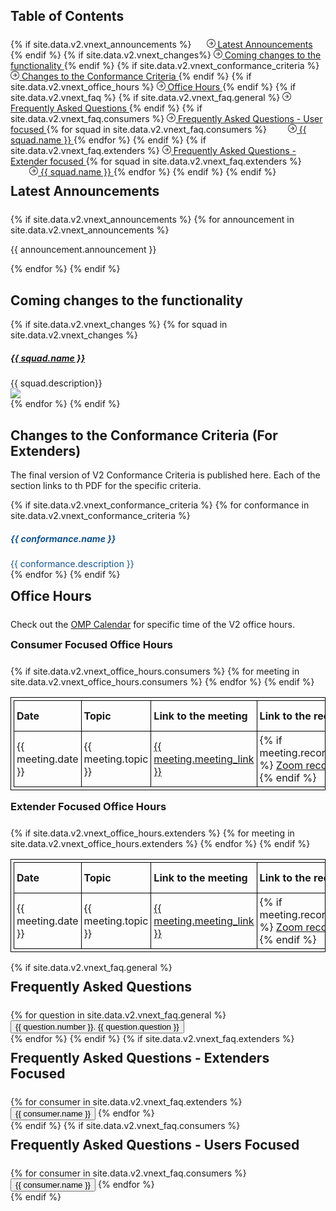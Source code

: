 ---
---

<!-- SPDX-License-Identifier: CC-BY-4.0 -->
<!-- Copyright Contributors to the Zowe project. -->

<style>
table, th, td {
  border: 1px solid black;
  padding: 4px;
}

.faq-hide {
  display: none;
}

.bluebackground.conformance-criteria h5, .bluebackground.conformance-criteria .card-text, .bluebackground.conformance-criteria .card-body {
  color: #145391;
}

p .card-black {
  color: black;
}

#menu-vnext a.nav-link {
  background-color: #eeeeee;
  color: black !important;
}

#menu-vnext.nav-item {
  background-color: #eeeeee;
}


</style>
<script src="https://cdn.jsdelivr.net/remarkable/1.7.1/remarkable.min.js"></script>

<section class="whitebackground">
  <h1 id="download" style="margin-bottom: 1.5rem">Table of Contents</h1>

  <div class="d-flex flex-column">
      {% if site.data.v2.vnext_announcements %}
        <a href="#latest-announcements" class="card-link" style="margin-left: 1.25rem">
        <svg width="1em" height="1em" viewBox="0 0 16 16" class="bi bi-arrow-right-circle" fill="currentColor" xmlns="http://www.w3.org/2000/svg"> <path fill-rule="evenodd" d="M8 15A7 7 0 1 0 8 1a7 7 0 0 0 0 14zm0 1A8 8 0 1 0 8 0a8 8 0 0 0 0 16z"/> <path fill-rule="evenodd" d="M7.646 11.354a.5.5 0 0 1 0-.708L10.293 8 7.646 5.354a.5.5 0 1 1 .708-.708l3 3a.5.5 0 0 1 0 .708l-3 3a.5.5 0 0 1-.708 0z"/> <path fill-rule="evenodd" d="M4.5 8a.5.5 0 0 1 .5-.5h5a.5.5 0 0 1 0 1H5a.5.5 0 0 1-.5-.5z"/></svg>
        Latest Announcements 
        </a>
      {% endif %}
      {% if site.data.v2.vnext_changes%}
        <a href="#coming-changes" class="card-link">
        <svg width="1em" height="1em" viewBox="0 0 16 16" class="bi bi-arrow-right-circle" fill="currentColor" xmlns="http://www.w3.org/2000/svg"> <path fill-rule="evenodd" d="M8 15A7 7 0 1 0 8 1a7 7 0 0 0 0 14zm0 1A8 8 0 1 0 8 0a8 8 0 0 0 0 16z"/> <path fill-rule="evenodd" d="M7.646 11.354a.5.5 0 0 1 0-.708L10.293 8 7.646 5.354a.5.5 0 1 1 .708-.708l3 3a.5.5 0 0 1 0 .708l-3 3a.5.5 0 0 1-.708 0z"/> <path fill-rule="evenodd" d="M4.5 8a.5.5 0 0 1 .5-.5h5a.5.5 0 0 1 0 1H5a.5.5 0 0 1-.5-.5z"/></svg>
        Coming changes to the functionality
        </a>
      {% endif %}
      {% if site.data.v2.vnext_conformance_criteria %}
        <a href="#conformance-changes" class="card-link">
        <svg width="1em" height="1em" viewBox="0 0 16 16" class="bi bi-arrow-right-circle" fill="currentColor" xmlns="http://www.w3.org/2000/svg"> <path fill-rule="evenodd" d="M8 15A7 7 0 1 0 8 1a7 7 0 0 0 0 14zm0 1A8 8 0 1 0 8 0a8 8 0 0 0 0 16z"/> <path fill-rule="evenodd" d="M7.646 11.354a.5.5 0 0 1 0-.708L10.293 8 7.646 5.354a.5.5 0 1 1 .708-.708l3 3a.5.5 0 0 1 0 .708l-3 3a.5.5 0 0 1-.708 0z"/> <path fill-rule="evenodd" d="M4.5 8a.5.5 0 0 1 .5-.5h5a.5.5 0 0 1 0 1H5a.5.5 0 0 1-.5-.5z"/></svg>
        Changes to the Conformance Criteria
        </a>
      {% endif %}
      {% if site.data.v2.vnext_office_hours %}
        <a href="#office-hours" class="card-link">
        <svg width="1em" height="1em" viewBox="0 0 16 16" class="bi bi-arrow-right-circle" fill="currentColor" xmlns="http://www.w3.org/2000/svg"> <path fill-rule="evenodd" d="M8 15A7 7 0 1 0 8 1a7 7 0 0 0 0 14zm0 1A8 8 0 1 0 8 0a8 8 0 0 0 0 16z"/> <path fill-rule="evenodd" d="M7.646 11.354a.5.5 0 0 1 0-.708L10.293 8 7.646 5.354a.5.5 0 1 1 .708-.708l3 3a.5.5 0 0 1 0 .708l-3 3a.5.5 0 0 1-.708 0z"/> <path fill-rule="evenodd" d="M4.5 8a.5.5 0 0 1 .5-.5h5a.5.5 0 0 1 0 1H5a.5.5 0 0 1-.5-.5z"/></svg>
        Office Hours
        </a>
      {% endif %}
      {% if site.data.v2.vnext_faq %}
        {% if site.data.v2.vnext_faq.general %}
          <a href="#faq" class="card-link">
          <svg width="1em" height="1em" viewBox="0 0 16 16" class="bi bi-arrow-right-circle" fill="currentColor" xmlns="http://www.w3.org/2000/svg"> <path fill-rule="evenodd" d="M8 15A7 7 0 1 0 8 1a7 7 0 0 0 0 14zm0 1A8 8 0 1 0 8 0a8 8 0 0 0 0 16z"/> <path fill-rule="evenodd" d="M7.646 11.354a.5.5 0 0 1 0-.708L10.293 8 7.646 5.354a.5.5 0 1 1 .708-.708l3 3a.5.5 0 0 1 0 .708l-3 3a.5.5 0 0 1-.708 0z"/> <path fill-rule="evenodd" d="M4.5 8a.5.5 0 0 1 .5-.5h5a.5.5 0 0 1 0 1H5a.5.5 0 0 1-.5-.5z"/></svg>
          Frequently Asked Questions
          </a>
        {% endif %}
        {% if site.data.v2.vnext_faq.consumers %} 
          <a href="#faq-users" class="card-link">
          <svg width="1em" height="1em" viewBox="0 0 16 16" class="bi bi-arrow-right-circle" fill="currentColor" xmlns="http://www.w3.org/2000/svg"> <path fill-rule="evenodd" d="M8 15A7 7 0 1 0 8 1a7 7 0 0 0 0 14zm0 1A8 8 0 1 0 8 0a8 8 0 0 0 0 16z"/> <path fill-rule="evenodd" d="M7.646 11.354a.5.5 0 0 1 0-.708L10.293 8 7.646 5.354a.5.5 0 1 1 .708-.708l3 3a.5.5 0 0 1 0 .708l-3 3a.5.5 0 0 1-.708 0z"/> <path fill-rule="evenodd" d="M4.5 8a.5.5 0 0 1 .5-.5h5a.5.5 0 0 1 0 1H5a.5.5 0 0 1-.5-.5z"/></svg>
          Frequently Asked Questions - User focused
          </a>
          {% for squad in site.data.v2.vnext_faq.consumers %}
            <a href="#{{ squad.id }}-hours" class="card-link" style="margin-left: 30px;">
            <svg width="1em" height="1em" viewBox="0 0 16 16" class="bi bi-arrow-right-circle" fill="currentColor" xmlns="http://www.w3.org/2000/svg"> <path fill-rule="evenodd" d="M8 15A7 7 0 1 0 8 1a7 7 0 0 0 0 14zm0 1A8 8 0 1 0 8 0a8 8 0 0 0 0 16z"/> <path fill-rule="evenodd" d="M7.646 11.354a.5.5 0 0 1 0-.708L10.293 8 7.646 5.354a.5.5 0 1 1 .708-.708l3 3a.5.5 0 0 1 0 .708l-3 3a.5.5 0 0 1-.708 0z"/> <path fill-rule="evenodd" d="M4.5 8a.5.5 0 0 1 .5-.5h5a.5.5 0 0 1 0 1H5a.5.5 0 0 1-.5-.5z"/></svg>
            {{ squad.name }}
            </a>          
          {% endfor %}
        {% endif %}
        {% if site.data.v2.vnext_faq.extenders %}
          <a href="#faq-extenders" class="card-link">
          <svg width="1em" height="1em" viewBox="0 0 16 16" class="bi bi-arrow-right-circle" fill="currentColor" xmlns="http://www.w3.org/2000/svg"> <path fill-rule="evenodd" d="M8 15A7 7 0 1 0 8 1a7 7 0 0 0 0 14zm0 1A8 8 0 1 0 8 0a8 8 0 0 0 0 16z"/> <path fill-rule="evenodd" d="M7.646 11.354a.5.5 0 0 1 0-.708L10.293 8 7.646 5.354a.5.5 0 1 1 .708-.708l3 3a.5.5 0 0 1 0 .708l-3 3a.5.5 0 0 1-.708 0z"/> <path fill-rule="evenodd" d="M4.5 8a.5.5 0 0 1 .5-.5h5a.5.5 0 0 1 0 1H5a.5.5 0 0 1-.5-.5z"/></svg>
          Frequently Asked Questions - Extender focused
          </a>
          {% for squad in site.data.v2.vnext_faq.extenders %}
            <a href="#{{ squad.id }}-hours" class="card-link" style="margin-left: 30px;">
            <svg width="1em" height="1em" viewBox="0 0 16 16" class="bi bi-arrow-right-circle" fill="currentColor" xmlns="http://www.w3.org/2000/svg"> <path fill-rule="evenodd" d="M8 15A7 7 0 1 0 8 1a7 7 0 0 0 0 14zm0 1A8 8 0 1 0 8 0a8 8 0 0 0 0 16z"/> <path fill-rule="evenodd" d="M7.646 11.354a.5.5 0 0 1 0-.708L10.293 8 7.646 5.354a.5.5 0 1 1 .708-.708l3 3a.5.5 0 0 1 0 .708l-3 3a.5.5 0 0 1-.708 0z"/> <path fill-rule="evenodd" d="M4.5 8a.5.5 0 0 1 .5-.5h5a.5.5 0 0 1 0 1H5a.5.5 0 0 1-.5-.5z"/></svg>
            {{ squad.name }}
            </a>        
          {% endfor %}
        {% endif %}
      {% endif %}
  </div>

  <div>
    <h2 style="margin-bottom: 1.5rem; margin-top: 2%" id="latest-announcements">Latest Announcements</h2>
    {% if site.data.v2.vnext_announcements %}
      {% for announcement in site.data.v2.vnext_announcements %}
      <p class="md-transform">{{ announcement.announcement }}</p>
      {% endfor %}
    {% endif %}
  </div>

  <h2 id="coming-changes">Coming changes to the functionality</h2>
  {% if site.data.v2.vnext_changes %}
    {% for squad in site.data.v2.vnext_changes %}
      <div class="card mb-3">
        <div class="card-body">
          <div class="d-flex align-items-baseline">
            <h5 class="text-left"><a href="{{ squad.homepage_link }}">{{ squad.name }}</a></h5>
          </div>
          <div class="row">
            <div class="col-md-7 col-sm order-last order-sm-first md-transform">
              {{ squad.description}}
            </div>
            <div class="col-md-3 col-sm order-first order-sm-last">
              <img class="image-zowe-use" src="{{ squad.image }}">
            </div>
          </div>
        </div>
      </div>
    {% endfor %}
  {% endif %}

<section class="bluebackground conformance-criteria">

  <h2 id="conformance-changes">Changes to the Conformance Criteria (For Extenders) </h2>

  <p>The final version of V2 Conformance Criteria is published here. Each of the section links to th PDF for the specific criteria.</p>

  {% if site.data.v2.vnext_conformance_criteria %}
    {% for conformance in site.data.v2.vnext_conformance_criteria %}
      <div class="card mb-3">
        <div class="card-body">
          <div class="d-flex align-items-baseline">
            <h5 class="text-left">{{ conformance.name }}</h5>
          </div>
          <div class="md-transform">{{ conformance.description }}</div>
        </div>
      </div>
    {% endfor %}
  {% endif %}
</section>

<section class="whitebackground">
  <div id="office-hours">
    <h2 style="margin-bottom: 1.5rem; margin-top: 2%">Office Hours</h2>
    <p>Check out the <a href="https://lists.openmainframeproject.org/g/zowe-dev/calendar">OMP Calendar</a> for specific time of the V2 office hours.</p>
    <h3 style="margin-bottom: 1.5rem; margin-top: 2%">Consumer Focused Office Hours</h3>
    <table>
    <tr>
    <td><b>Date</b></td>
    <td><b>Topic</b></td>
    <td><b>Link to the meeting</b></td>
    <td><b>Link to the recording</b></td>
    <td><b>Links to the materials</b></td>
    </tr>
    {% if site.data.v2.vnext_office_hours.consumers %}
      {% for meeting in site.data.v2.vnext_office_hours.consumers %}
        <tr>
          <td>{{ meeting.date }}</td>
          <td>{{ meeting.topic }}</td>
          <td><a href="{{ meeting.meeting_link }}">{{ meeting.meeting_link }}</a></td>
          <td>
            {% if meeting.recording_link %}
              <a href="{{ meeting.recording_link }}">Zoom recording</a>
            {% endif %}
          </td>
          <td>
            {% if meeting.materials_link %}
              <a href="{{ meeting.materials_link }}">Presentation</a>
            {% endif %}
          </td>
        </tr>
      {% endfor %}
    {% endif %}
    </table>
    <h3 style="margin-bottom: 1.5rem; margin-top: 2%">Extender Focused Office Hours</h3>
    <table>
    <tr>
    <td><b>Date</b></td>
    <td><b>Topic</b></td>
    <td><b>Link to the meeting</b></td>
    <td><b>Link to the recording</b></td>
    <td><b>Links to the materials</b></td>
    </tr>
    {% if site.data.v2.vnext_office_hours.extenders %}
      {% for meeting in site.data.v2.vnext_office_hours.extenders %}
        <tr>
          <td>{{ meeting.date }}</td>
          <td>{{ meeting.topic }}</td>
          <td><a href="{{ meeting.meeting_link }}">{{ meeting.meeting_link }}</a></td>
          <td>
            {% if meeting.recording_link %}
              <a href="{{ meeting.recording_link }}">Zoom recording</a>
            {% endif %}
          </td>
          <td>
            {% if meeting.materials_link %}
              <a href="{{ meeting.materials_link }}">Presentation</a>
            {% endif %}
          </td>
        </tr>
      {% endfor %}
    {% endif %}
    </table>
  </div>

</section>

<section class="bluebackground">

  <script>
    function toggle(id) {
      var x = document.getElementById(id);
      if (x.className.indexOf("faq-hide") == -1) {
        x.className += " faq-hide";
      } else {
        x.className = x.className.replace(" faq-hide", "");
      }
    }
  </script>

  <div>
    {% if site.data.v2.vnext_faq.general %}
      <h2 style="margin-bottom: 1.5rem; margin-top: 2%" id="faq">Frequently Asked Questions</h2>
      {% for question in site.data.v2.vnext_faq.general %}
      <div>
        <button onclick="toggle('question-{{ question.number }}')" class="w3-button w3-block w3-left-align">
        {{ question.number }}. {{ question.question }}</button>
        <div id="question-{{ question.number }}" class="w3-container faq-hide md-transform">
          {{ question.answer }}
        </div>
      </div>
      {% endfor %}
    {% endif %}
    {% if site.data.v2.vnext_faq.extenders %}
      <h2 style="margin-bottom: 1.5rem; margin-top: 2%" id="faq-extenders">Frequently Asked Questions - Extenders Focused</h2>
      <div>
      {% for consumer in site.data.v2.vnext_faq.extenders %}
        <button id="{{ consumer.id }}-hours" onclick="toggle('{{ consumer.id }}')" class="w3-button w3-block w3-left-align">
        {{ consumer.name }}</button>
        <div id="{{ consumer.id }}" class="w3-container faq-hide">
          {% for question in consumer.questions %}
          <div>
            <button onclick="toggle('{{ consumer.id }}-{{ question.number }}')" class="w3-button w3-block w3-left-align">
              {{ question.number }}. {{ question.question }}
            </button>
            <div id="{{ consumer.id }}-{{ question.number }}" class="w3-container faq-hide md-transform">
              {{ question.answer}}
            </div>
          </div>
          {% endfor %}
        </div>
      {% endfor %}
      </div>
    {% endif %}
    {% if site.data.v2.vnext_faq.consumers %}
      <h2 style="margin-bottom: 1.5rem; margin-top: 2%" id="faq-users">Frequently Asked Questions - Users Focused</h2>
      <div>
      {% for consumer in site.data.v2.vnext_faq.consumers %}
        <button id="{{ consumer.id }}-hours" onclick="toggle('{{ consumer.id }}')" class="w3-button w3-block w3-left-align">
        {{ consumer.name }}</button>
        <div id="{{ consumer.id }}" class="w3-container faq-hide">
          {% for question in consumer.questions %}
          <div>
            <button onclick="toggle('{{ consumer.id }}-{{ question.number }}')" class="w3-button w3-block w3-left-align">
              {{ question.number }}. {{ question.question }}
            </button>
            <div id="{{ consumer.id }}-{{ question.number }}" class="w3-container faq-hide md-transform">
              {{ question.answer}}
            </div>
          </div>
          {% endfor %}
        </div>
      {% endfor %}
      </div>
    {% endif %}
  </div> 

</section>

<script type="text/javascript" defer>
  var md = new Remarkable();
  var elementsToTransform = document.getElementsByClassName("md-transform");
  for (var i = 0; i < elementsToTransform.length; i++) {
    elementsToTransform[i].innerHTML = md.render(elementsToTransform[i].innerHTML);
  }
</script>
